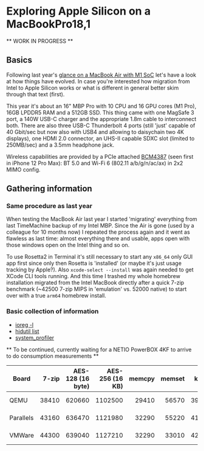 # Exploring Apple Silicon on a MacBookPro18,1

** WORK IN PROGRESS **

## Basics

Following last year's [glance on a MacBook Air with M1 SoC](https://github.com/ThomasKaiser/Knowledge/blob/master/articles/Exploring_Apple_Silicon_on_MacBookAir10.md) let's have a look at how things have evolved. In case you're interested how migration from Intel to Apple Silicon works or what is different in general better skim through that text (first).

This year it's about an 16" MBP Pro with 10 CPU and 16 GPU cores (M1 Pro), 16GB LPDDR5 RAM and a 512GB SSD. This thing came with one MagSafe 3 port, a 140W USB-C charger and the appropriate 1.8m cable to interconnect both. There are also three USB-C Thunderbolt 4 ports (still 'just' capable of 40 Gbit/sec but now also with USB4 and allowing to daisychain two 4K displays), one HDMI 2.0 connector, an UHS-II capable SDXC slot (limited to 250MB/sec) and a 3.5mm headphone jack.

Wireless capabilities are provided by a PCIe attached [BCM4387](https://www.techinsights.com/products/bfr-2012-802) (seen first in iPhone 12 Pro Max): BT 5.0 and Wi-Fi 6 (802.11 a/b/g/n/ac/ax) in 2x2 MIMO config.

## Gathering information

### Same procedure as last year

When testing the MacBook Air last year I started 'migrating' everything from last TimeMachine backup of my Intel MBP. Since the Air is gone (used by a colleague for 10 months now) I repeated the process again and it went as flawless as last time: almost everything there and usable, apps open with those windows open on the Intel thing and so on.

To use Rosetta2 in Terminal it's still necessary to start any `x86_64` only GUI app first since only then Rosetta is 'installed' (or maybe it's just usage tracking by Apple?). Also `xcode-select --install` was again needed to get XCode CLI tools running. And this time I trashed my whole homebrew installation migrated from the Intel MacBook directly after a quick 7-zip benchmark (~42500 7-zip MIPS in 'emulation' vs. 52000 native) to start over with a true `arm64` homebrew install.

### Basic collection of information

  * [ioreg -l](https://gist.github.com/ThomasKaiser/24a88bec8e6749bbc723cd6f6e78a3ab)
  * [hidutil list](http://ix.io/3CZh)
  * [system_profiler](http://ix.io/3CZg)

** To be continued, currently waiting for a NETIO PowerBOX 4KF to arrive to do consumption measurements **



| Board | 7-zip | AES-128 (16 byte) | AES-256 (16 KB) | memcpy | memset | kH/s | URL |
| ----- | ----: | ------: | ------: | -----: | -----: | ---: | --- |
| QEMU | 38410 | 620660 | 1102500 | 29410 | 56570 | 39.35 | [http://ix.io/3Hzq](http://ix.io/3Hzq) |
| Parallels | 43160 | 636470 | 1121980 | 32290 | 55220 | 41.66 | [http://ix.io/3HAw](http://ix.io/3HAw) |
| VMWare | 44300 | 639040 | 1127210 | 32290 | 33010 | 42.46 | [http://ix.io/3HB3](http://ix.io/3HB3) |
